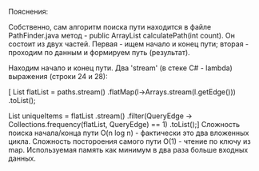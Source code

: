 Пояснения:

Собственно, сам алгоритм поиска пути находится в файле PathFinder.java 
 метод - public ArrayList<String> calculatePath(int count). Он состоит
 из двух частей. Первая - ищем начало и конец пути; вторая - проходим по
 данным и формируем путь (результат).

Находим начало и конец пути. Два 'stream' (в стеке C#  - lambda) выражения (строки 24 и 28):
   
  [ List<String> flatList = paths.stream()
      .flatMap(l->Arrays.stream(l.getEdge()))
      .toList();

   List<String> uniqueItems = flatList
                              .stream()
        .filter(QueryEdge -> Collections.frequency(flatList, QueryEdge) == 1)
        .toList();]
   Сложность поиска начала/конца пути O(n log n) - фактически это два вложенных цикла.
   Сложность постороения самого пути O(1) - чтение по ключу из map. 
   Используемая память как минимум в два раза больше входных данных. 

   

